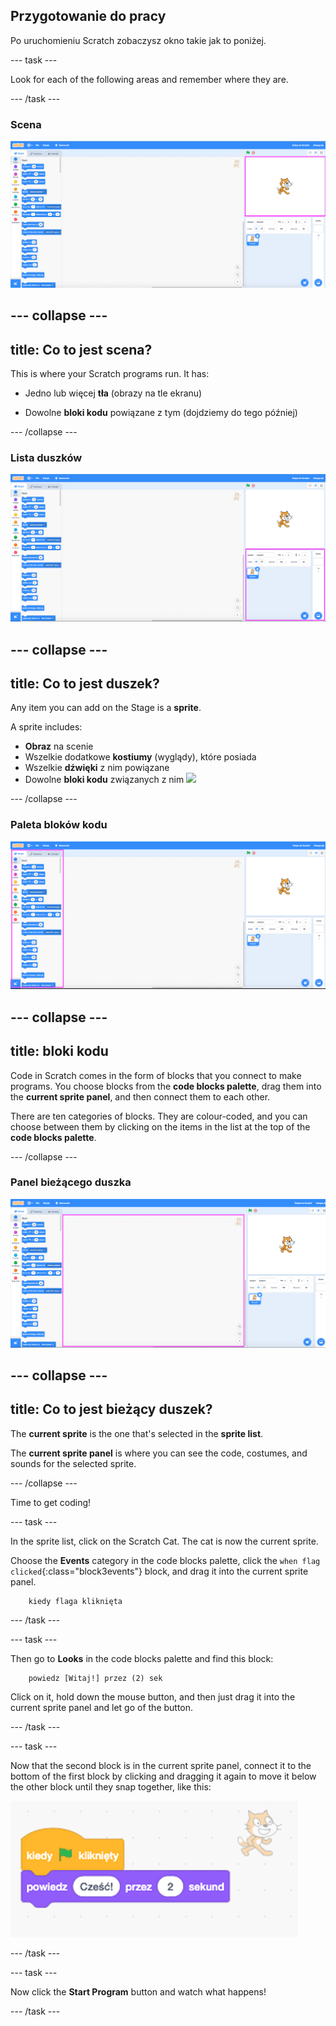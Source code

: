 ## Przygotowanie do pracy

Po uruchomieniu Scratch zobaczysz okno takie jak to poniżej.

\--- task \---

Look for each of the following areas and remember where they are.

\--- /task \---

### Scena

![Scratch window with the stage highlighted](images/hlStage.png)

## \--- collapse \---

## title: Co to jest scena?

This is where your Scratch programs run. It has:

* Jedno lub więcej **tła** (obrazy na tle ekranu)

* Dowolne **bloki kodu** powiązane z tym (dojdziemy do tego później)

\--- /collapse \---

### Lista duszków

![Scratch window with the sprite list highlighted](images/hlSpriteList.png)

## \--- collapse \---

## title: Co to jest duszek?

Any item you can add on the Stage is a **sprite**.

A sprite includes:

* **Obraz** na scenie
* Wszelkie dodatkowe **kostiumy** (wyglądy), które posiada
* Wszelkie **dźwięki** z nim powiązane
* Dowolne **bloki kodu** związanych z nim ![](images/setup2.png)

\--- /collapse \---

### Paleta bloków kodu

![Scratch window with the blocks pallet highlighted](images/hlBlocksPalette.png)

## \--- collapse \---

## title: bloki kodu

Code in Scratch comes in the form of blocks that you connect to make programs. You choose blocks from the **code blocks palette**, drag them into the **current sprite panel**, and then connect them to each other.

There are ten categories of blocks. They are colour-coded, and you can choose between them by clicking on the items in the list at the top of the **code blocks palette**.

\--- /collapse \---

### Panel bieżącego duszka

![Scratch window with the current sprite panel highlighted](images/hlCurrentSpritePanel.png)

## \--- collapse \---

## title: Co to jest bieżący duszek?

The **current sprite** is the one that's selected in the **sprite list**.

The **current sprite panel** is where you can see the code, costumes, and sounds for the selected sprite.

\--- /collapse \---

Time to get coding!

\--- task \---

In the sprite list, click on the Scratch Cat. The cat is now the current sprite.

Choose the **Events** category in the code blocks palette, click the `when flag clicked`{:class="block3events"} block, and drag it into the current sprite panel.

```blocks3
    kiedy flaga kliknięta
```

\--- /task \---

\--- task \---

Then go to **Looks** in the code blocks palette and find this block:

```blocks3
    powiedz [Witaj!] przez (2) sek
```

Click on it, hold down the mouse button, and then just drag it into the current sprite panel and let go of the button.

\--- /task \---

\--- task \---

Now that the second block is in the current sprite panel, connect it to the bottom of the first block by clicking and dragging it again to move it below the other block until they snap together, like this:

![](images/setup3.png)

\--- /task \---

\--- task \---

Now click the **Start Program** button and watch what happens!

\--- /task \---